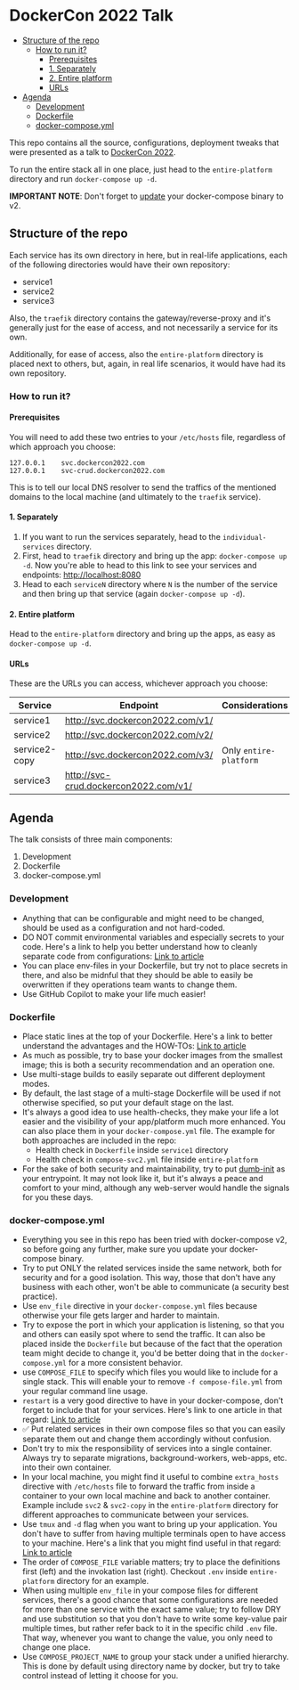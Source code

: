 # DockerCon 2022 Talk

<!-- START doctoc generated TOC please keep comment here to allow auto update -->
<!-- DON'T EDIT THIS SECTION, INSTEAD RE-RUN doctoc TO UPDATE -->

- [Structure of the repo](#structure-of-the-repo)
  - [How to run it?](#how-to-run-it)
    - [Prerequisites](#prerequisites)
    - [1. Separately](#1-separately)
    - [2. Entire platform](#2-entire-platform)
    - [URLs](#urls)
- [Agenda](#agenda)
  - [Development](#development)
  - [Dockerfile](#dockerfile)
  - [docker-compose.yml](#docker-composeyml)

<!-- END doctoc generated TOC please keep comment here to allow auto update -->

This repo contains all the source, configurations, deployment tweaks that were
presented as a talk to [DockerCon 2022](https://mobile.twitter.com/dockercon).

To run the entire stack all in one place, just head to the `entire-platform`
directory and run `docker-compose up -d`.

**IMPORTANT NOTE**: Don't forget to
[update](https://github.com/docker/compose/releases) your docker-compose binary
to v2.

## Structure of the repo

Each service has its own directory in here, but in real-life applications, each
of the following directories would have their own repository:

- service1
- service2
- service3

Also, the `traefik` directory contains the gateway/reverse-proxy and it's
generally just for the ease of access, and not necessarily a service for its
own.

Additionally, for ease of access, also the `entire-platform` directory is
placed next to others, but, again, in real life scenarios, it would have had
its own repository.

### How to run it?

#### Prerequisites

You will need to add these two entries to your `/etc/hosts` file, regardless of
which approach you choose:

```env
127.0.0.1    svc.dockercon2022.com
127.0.0.1    svc-crud.dockercon2022.com
```

This is to tell our local DNS resolver to send the traffics of the mentioned
domains to the local machine (and ultimately to the `traefik` service).

#### 1. Separately

1. If you want to run the services separately, head to the
`individual-services` directory.
2. First, head to `traefik` directory and bring
up the app: `docker-compose up -d`. Now you're able to head to this link to see
your services and endpoints: <http://localhost:8080>
3. Head to each `serviceN` directory where `N` is the number of the service
and then bring up that service (again `docker-compose up -d`).

#### 2. Entire platform

Head to the `entire-platform` directory and bring up the apps, as easy as
`docker-compose up -d`.

#### URLs

These are the URLs you can access, whichever approach you choose:

| Service | Endpoint | Considerations |
| --- | --- | --- |
| service1 | <http://svc.dockercon2022.com/v1/> |
| service2 | <http://svc.dockercon2022.com/v2/> |
| service2-copy | <http://svc.dockercon2022.com/v3/> | Only `entire-platform` |
| service3 | <http://svc-crud.dockercon2022.com/v1/> |

## Agenda

The talk consists of three main components:

1. Development
2. Dockerfile
3. docker-compose.yml

### Development

- Anything that can be configurable and might need to be changed, should be
used as a configuration and not hard-coded.
- DO NOT commit environmental variables and especially secrets to your code.
Here's a link to help you better understand how to cleanly separate code from
configurations:
[Link to article](https://medium.com/licenseware/stop-committing-configurations-to-your-source-code-fb37be351492)
- You can place env-files in your Dockerfile, but try not to place secrets in
there, and also be midnful that they should be able to easily be overwritten
if they operations team wants to change them.
- Use GitHub Copilot to make your life much easier!

### Dockerfile

- Place static lines at the top of your Dockerfile. Here's a link to better
understand the advantages and the HOW-TOs:
[Link to article](https://medium.com/skilluped/10-tips-on-writing-a-proper-dockerfile-13956ceb435f)
- As much as possible, try to base your docker images from the smallest image;
this is both a security recommendation and an operation one.
- Use multi-stage builds to easily separate out different deployment modes.
- By default, the last stage of a multi-stage Dockerfile will be used if not
otherwise specified, so put your default stage on the last.
- It's always a good idea to use health-checks, they make your life a lot
easier and the visibility of your app/platform much more enhanced. You can also
place them in your `docker-compose.yml` file. The example for both approaches
are included in the repo:
  - Health check in `Dockerfile` inside `service1` directory
  - Health check in `compose-svc2.yml` file inside `entire-platform`
- For the sake of both security and maintainability, try to put
[dumb-init](https://github.com/Yelp/dumb-init/releases) as your entrypoint. It
may not look like it, but it's always a peace and comfort to your mind,
although any web-server would handle the signals for you these days.

### docker-compose.yml

- Everything you see in this repo has been tried with docker-compose v2, so
before going any further, make sure you update your docker-compose binary.
- Try to put ONLY the related services inside the same network, both for
security and for a good isolation. This way, those that don't have any business
with each other, won't be able to communicate (a security best practice).
- Use `env_file` directive in your `docker-compose.yml` files because otherwise
your file gets larger and harder to maintain.
- Try to expose the port in which your application is listening, so that you
and others can easily spot where to send the traffic. It can also be placed
inside the `Dockerfile` but because of the fact that the operation team might
decide to change it, you'd be better doing that in the `docker-compose.yml` for
a more consistent behavior.
- use `COMPOSE_FILE` to specify which files you would like to include for a
single stack. This will enable your to remove `-f compose-file.yml` from your
regular command line usage.
- `restart` is a very good directive to have in your docker-compose, don't
forget to include that for your services. Here's link to one article in that
regard:
[Link to article](https://medium.com/skilluped/stop-writing-mediocre-docker-compose-files-26b7b4c9bd14)
- ✅ Put related services in their own compose files so that you can easily
separate them out and change them accordingly without confusion.
- Don't try to mix the responsibility of services into a single container.
Always try to separate migrations, background-workers, web-apps, etc. into
their own container.
- In your local machine, you might find it useful to combine `extra_hosts`
directive with `/etc/hosts` file to forward the traffic from inside a
container to your own local machine and back to another container. Example
include `svc2` & `svc2-copy` in the `entire-platform` directory for different
approaches to communicate between your services.
- Use `tmux` and `-d` flag when you want to bring up your application. You
don't have to suffer from having multiple terminals open to have access to your
machine. Here's a link that you might find useful in that regard:
[Link to article](https://medium.com/amerandish/a-tmux-a-beginners-guide-7c129733148)
- The order of `COMPOSE_FILE` variable matters; try to place the definitions
first (left) and the invokation last (right). Checkout `.env` inside
`entire-platform` directory for an example.
- When using multiple `env_file` in your compose files for different services,
there's a good chance that some configurations are needed for more than one
service with the exact same value; try to follow DRY and use substitution so
that you don't have to write some key-value pair multiple times, but rather
refer back to it in the specific child `.env` file. That way, whenever you want
to change the value, you only need to change one place.
- Use `COMPOSE_PROJECT_NAME` to group your stack under a unified hierarchy.
This is done by default using directory name by docker, but try to take
control instead of letting it choose for you.

